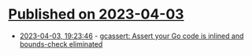# [Published on 2023-04-03](index.md)

* [2023-04-03, 19:23:46](https://lobste.rs/s/k9sjqw/gcassert_assert_your_go_code_is_inlined) - [gcassert: Assert your Go code is inlined and bounds-check eliminated](https://github.com/jordanlewis/gcassert)
